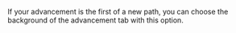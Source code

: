 If your advancement is the first of a new path, you can choose the background of the advancement tab with this option.